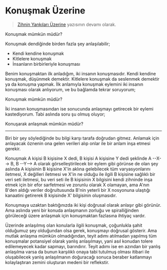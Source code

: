 # Konuşmak Üzerine

> [Zihnin Yankıları Üzerine](zihnin-yankilari-uzerine.md) yazısının devamı
> olarak.

Konuşmak mümkün müdür?

Konuşmak dendiğinde birden fazla şey anlaşılabilir;

- Kendi kendine konuşmak
- Kitlelere konuşmak
- İnsanların birbirleriyle konuşması

Benim konuşmaktan ilk anladığım, iki insanın konuşmasıdır.  Kendi kendine
konuşmak, düşünmek demektir. Kitlelere konuşmak da seslenmek demektir ya da
konuşma yapmak. İlk anlamıyla konuşmak eylemini iki insanın konuşması olarak
anlıyorum, ve bu bağlamda tekrar soruyorum;

Konuşmak mümkün müdür?

İki insanın konuşmasından ise sonucunda anlaşmayı getirecek bir eylemi
kastediyorum. Tabi aslında soru şu olmuş oluyor;

Konuşarak anlaşmak mümkün müdür?

---

Biri bir şey söylediğinde bu bilgi karşı tarafa doğrudan gitmez.  Anlamak için
anlayacak öznenin ona gelen verileri alıp onlar ile bir anlam inşa etmesi
gerekir.

Konuşmak A kişisi B kişisine X dedi, B kişisi A kişisine Y dedi şeklinde A
--X--> B, B --Y--> A olarak görselleştirilecek bir eylem gibi görünse de olan
şey aslında A kişisinin B kişisine X'in aklına gelebilecek tüm varyasyonlarını
iletmesi, X değilleri iletmesi ve X'in ne olduğu ile ilgili B kişisine sağlıklı
bir veri seti iletmesi, bu veri seti ile B kişisinin X bilgisini kendi zihninde
inşa etmek için bir efor sarfetmesi ve zorunlu olarak X olamayan, ama A'nın
B'den aldığı veriler doğrultusunda B'nin yeterli bir X nosyonuna ulaştığı
kanaatini getirerek B kişisinde X' bilgisinin oluşmasıdır.

Konuşmaya uzaktan baktığınızda iki kişi doğrusal olarak anlaşır gibi görünür.
Ama aslında yeni bir konuda anlaşmanın zorluğu ve spiralliğinden görüleceği
üzere anlaşmak için konuşmaktan fazlasına ihtiyaç vardır.

Üzerinde anlaşılmış olan konularla ilgili konuşmak, çoğunlukla şahit olduğumuz
şey olduğundan olsa gerek, konuşmayı doğrusal gösterir. Ama mutlak anlaşma
mümkün olmadığından, teyit adımı atılmadan yapılmış tüm konuşmalar potansiyel
olarak yanlış anlaşılmayı, yani asıl konudan tolere edilemeyecek kadar sapmayı,
barındırır. Teyit adımı ise en azından bir yanlış anlaşılma varsa da bunun
karşılıklı onaya tabi tutulmuş olması itibari ile oluşabilecek yanlış
anlaşılmanın doğuracağı sonuca beraber katlanmayı kolaylaştıran zemini
oluşturan medeni bir reflekstir.
